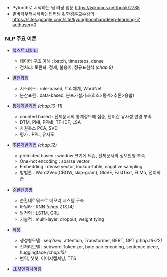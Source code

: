 

- Pytorch로 시작하는 딥 러닝 입문 https://wikidocs.net/book/2788
- 밑바닥부터시작하는딥러닝 & 한경훈교수강의 https://sites.google.com/site/kyunghoonhan/deep-learning-i?authuser=0

### NLP 주요 이론
- <span style="background:#d2cbff">텍스트 데이터</span>
	- 데이터 구조 이해 : batch, timesteps, dense
	- 전처리: 토큰화, 정제, 불용어, 정규표현식 *(chap.9)*

- <span style="background:#d2cbff">발전과정</span>
	- 시소러스 : rule-based, 트리체계, WordNet
	- 분산표현 : data-based, 분포가설기초(희소>통계>추론>융합)

- <span style="background:#d2cbff">통계기반기법</span> *(chap.10-11)*
	- counted based : 전체문서의 통계정보에 집중, 단어간 유사성 반영 부족
	- DTM, PMI, PPMI, TF-IDF, LSA
	- 차원축소 PCA, SVD
	- 평가 : PPL, 유사도

- <span style="background:#d2cbff">추론기반기법</span> *(chap.12)*
	- predicted based : window 크기에 의존, 전체문서의 정보반영 부족
	- One-hot encoding : sparse vector
	- Embedding : dense vector, lookup-table, nagative sampling
	- 방법론 : Word2Vec(CBOW, skip-gram), GloVE, FastText, ELMo, 전이학습
	
 - <span style="background:#d2cbff">순환신경망</span> 
	 - 순환네트워크로 메모리 시스템 구축
	 - 바닐라 : RNN *(chap.7,13,14)*
	 - 발전형 : LSTM, GRU 
	 - 기술적 : multi-layer, dropout, weight tying 

- <span style="background:#d2cbff">적용</span> 
	- 생성형모델 : seq2seq, attention, Transformer, BERT, GPT *(chap.16-22)*
	- 전처리모델 : subword Tokenizer, byte pair encoding, sentence piece, huggingface *(chap.15)*
	-  번역, 챗봇, 이미지캡셔닝, TTS

- <span style="background:#d2cbff">LLM엔지니어링</span>
